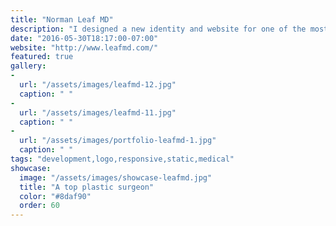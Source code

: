 ```yaml
---
title: "Norman Leaf MD"
description: "I designed a new identity and website for one of the most renowned plastic surgeons in Beverly Hills. With a client list of world-famous celebreties, the practice demanded a world-class website that reflected their 40 years of excellence in reconstructive surgery."
date: "2016-05-30T18:17:00-07:00"
website: "http://www.leafmd.com/"
featured: true
gallery:
-
  url: "/assets/images/leafmd-12.jpg"
  caption: " "
-
  url: "/assets/images/leafmd-11.jpg"
  caption: " "
-
  url: "/assets/images/portfolio-leafmd-1.jpg"
  caption: " "
tags: "development,logo,responsive,static,medical"
showcase:
  image: "/assets/images/showcase-leafmd.jpg"
  title: "A top plastic surgeon"
  color: "#8daf90"
  order: 60
---
```

